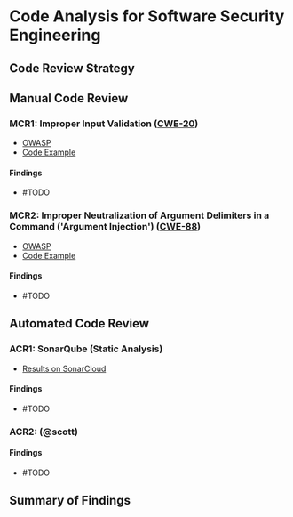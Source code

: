 # Code Analysis for Software Security Engineering

## Code Review Strategy


## Manual Code Review

### MCR1: Improper Input Validation ([CWE-20](https://cwe.mitre.org/data/definitions/20.html))
- [OWASP](https://cheatsheetseries.owasp.org/cheatsheets/Input_Validation_Cheat_Sheet.html)
- [Code Example](https://rules.sonarsource.com/typescript/RSPEC-4829)

#### Findings
- #TODO

### MCR2: Improper Neutralization of Argument Delimiters in a Command ('Argument Injection') ([CWE-88](https://cwe.mitre.org/data/definitions/88.html))
- [OWASP](https://cheatsheetseries.owasp.org/cheatsheets/Input_Validation_Cheat_Sheet.html)
- [Code Example](https://rules.sonarsource.com/typescript/RSPEC-4823)

#### Findings
- #TODO

## Automated Code Review

### ACR1: SonarQube (Static Analysis)
- [Results on SonarCloud](https://sonarcloud.io/organizations/cybr8420gotroot/projects)

#### Findings
- #TODO

### ACR2: (@scott)

#### Findings
- #TODO

## Summary of Findings
